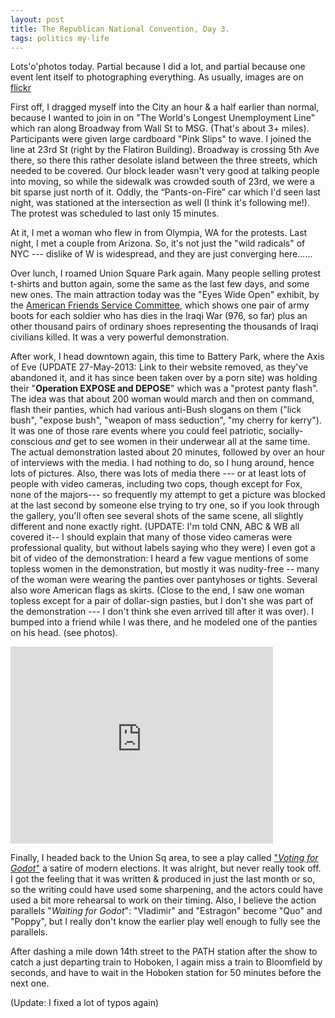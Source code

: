```yaml
---
layout: post
title: The Republican National Convention, Day 3.
tags: politics my-life
---
```

Lots'o'photos today.  Partial because I did a lot, and partial because one event lent itself to photographing everything.  As usually, images are on [flickr](http://www.flickr.com/photos/49188839@N00/sets/72157633703650828/) 

First off, I dragged myself into the City an hour & a half earlier than normal, because I wanted to join in on "The World's Longest Unemployment Line" which ran along Broadway from Wall St to MSG. (That's about 3+ miles).  Participants were given large cardboard "Pink Slips" to wave.  I joined the line at 23rd St (right by the Flatiron Building).  Broadway is crossing 5th Ave there, so there this rather desolate island between the three streets, which needed to be covered. Our block leader wasn't very good at talking people into moving, so while the sidewalk was crowded south of 23rd, we were a bit sparse just north of it.  Oddly, the &#8220;Pants-on-Fire&#8221; car which I'd seen last night, was stationed at the intersection as well (I think it's following me!).  The protest was scheduled to last only 15 minutes. 

At it, I met a woman who flew in from Olympia, WA for the protests.  Last night, I met a couple from Arizona. So, it's not just the "wild radicals" of NYC --- dislike of W is widespread, and they are just converging here......

Over lunch, I roamed Union Square Park again. Many people selling protest t-shirts and button again, some the same as the last few days, and some new ones.  The main attraction today was the "Eyes Wide Open" exhibit, by the [American Friends Service Committee](http://www.afsc.org), which shows one pair of army boots for each soldier who has dies in the Iraqi War (976, so far) plus an other thousand pairs of ordinary shoes representing the thousands of Iraqi civilians killed.   It was a very powerful demonstration.

After work, I head downtown again, this time to Battery Park,  where the Axis of Eve (UPDATE 27-May-2013: Link to their website removed, as they've abandoned it, and it has since been taken over by a porn site) was holding their "**Operation EXPOSE and DEPOSE**" which was a "protest panty flash". The idea was that about 200 woman would march and then on command, flash their panties, which had various anti-Bush slogans on them ("lick bush", "expose bush", "weapon of mass seduction", "my cherry for kerry").  It was one of those rare events where you could feel patriotic, socially-conscious *and* get to see women in their underwear all at the same time. The actual demonstration lasted about 20 minutes, followed by over an hour of interviews with the media.  I had nothing to do, so I hung around, hence lots of pictures.  Also, there was lots of media there --- or at least lots of people with video cameras, including two cops, though except for Fox, none of the majors--- so frequently my attempt to get a picture was blocked at the last second by someone else trying to try one, so if you look through the gallery, you'll often see several shots of the same scene, all slightly different and none exactly right.  (UPDATE: I'm told CNN, ABC & WB all covered it-- I should explain that many of those video cameras were professional quality, but without labels saying who they were) I even got a bit of video of the demonstration:  I heard a few vague mentions of some topless women in the demonstration, but mostly it was nudity-free -- many of the woman were wearing the panties over pantyhoses or tights.  Several also wore American flags as skirts.  (Close to the end, I saw one woman topless except for a pair of dollar-sign pasties, but I don't she was part of the demonstration --- I don't think she even arrived till after it was over).  I bumped into a friend while I was there, and he modeled one of the panties on his head. (see photos).
<iframe width="420" height="315" src="http://www.youtube.com/embed/cU2jFDO7h50" frameborder="0" allowfullscreen="true"></iframe>

Finally, I headed back to the Union Sq area, to see a play called ["*Voting for Godot*"](http://www.votingforgodot.com)  a satire of modern elections.  It was alright, but never really took off.  I got the feeling that it was written & produced in just the last month or so, so the writing could have used some sharpening, and the actors could have used a bit more rehearsal to work on their timing.  Also, I believe the action parallels "*Waiting for Godot*": "Vladimir" and "Estragon" become "Quo" and "Poppy", but I really don't know the earlier play well enough to fully see the parallels.

After dashing a mile down 14th street to the PATH station after the show  to catch a just departing train to Hoboken, I again miss a train to Bloomfield by seconds, and have to wait in the Hoboken station for 50 minutes before the next one.

(Update: I fixed a lot of typos again)